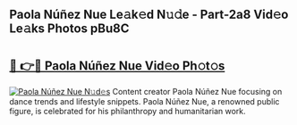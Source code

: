 ## Paola Núñez Nue Le𝚊k𝚎d N𝚞𝚍e - Part-2a8 Vid𝚎o Le𝚊ks Photos pBu8C

# <h2><a href="http://fb3gt8g.evod.top/?m=Paola+N%c3%ba%c3%b1ez+Nue">🔗 👉🔴 Paola Núñez Nue Vid𝚎o Ph𝚘t𝚘s</a></h2>

[![Paola Núñez Nue N𝚞d𝚎s](https://i.imgur.com/8V9OHl7.gif)](http://fb3gt8g.evod.top/?m=Paola+N%c3%ba%c3%b1ez+Nue)
Content creator Paola Núñez Nue focusing on dance trends and lifestyle snippets. Paola Núñez Nue, a renowned public figure, is celebrated for his philanthropy and humanitarian work. 
